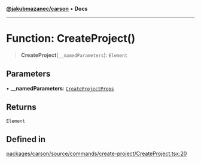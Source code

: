 [**@jakubmazanec/carson**](../README.md) • **Docs**

---

# Function: CreateProject()

> **CreateProject**(`__namedParameters`): `Element`

## Parameters

• **\_\_namedParameters**: [`CreateProjectProps`](../type-aliases/CreateProjectProps.md)

## Returns

`Element`

## Defined in

[packages/carson/source/commands/create-project/CreateProject.tsx:20](https://github.com/jakubmazanec/tools/blob/05074a1dedd887672f015df129961cd35c75acfe/packages/carson/source/commands/create-project/CreateProject.tsx#L20)
